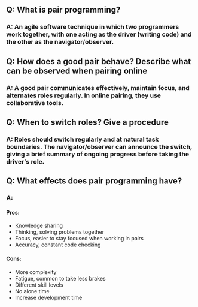 ## Q: What is pair programming?

### A: An agile software technique in which two programmers work together, with one acting as the driver (writing code) and the other as the navigator/observer.

## Q: How does a good pair behave? Describe what can be observed when pairing online

### A: A good pair communicates effectively, maintain focus, and alternates roles regularly. In online pairing, they use collaborative tools.

## Q: When to switch roles? Give a procedure


### A: Roles should switch regularly and at natural task boundaries. The navigator/observer can announce the switch, giving a brief summary of ongoing progress before taking the driver's role. 


## Q: What effects does pair programming have?

### A: 
#### Pros:
- Knowledge sharing
- Thinking, solving problems together
- Focus, easier to stay focused when working in pairs
- Accuracy, constant code checking

#### Cons:
- More complexity
- Fatigue, common to take less brakes
- Different skill levels
- No alone time
- Increase development time 

